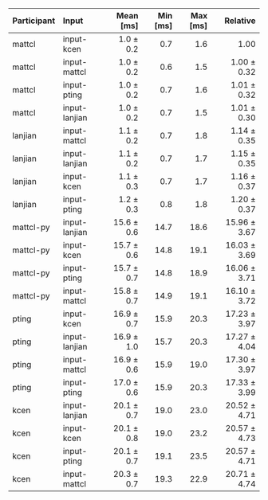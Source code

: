 | Participant | Input | Mean [ms] | Min [ms] | Max [ms] | Relative |
|:---|:---|---:|---:|---:|---:|
| mattcl | input-kcen | 1.0 ± 0.2 | 0.7 | 1.6 | 1.00 |
| mattcl | input-mattcl | 1.0 ± 0.2 | 0.6 | 1.5 | 1.00 ± 0.32 |
| mattcl | input-pting | 1.0 ± 0.2 | 0.7 | 1.6 | 1.01 ± 0.32 |
| mattcl | input-lanjian | 1.0 ± 0.2 | 0.7 | 1.5 | 1.01 ± 0.30 |
| lanjian | input-mattcl | 1.1 ± 0.2 | 0.7 | 1.8 | 1.14 ± 0.35 |
| lanjian | input-lanjian | 1.1 ± 0.2 | 0.7 | 1.7 | 1.15 ± 0.35 |
| lanjian | input-kcen | 1.1 ± 0.3 | 0.7 | 1.7 | 1.16 ± 0.37 |
| lanjian | input-pting | 1.2 ± 0.3 | 0.8 | 1.8 | 1.20 ± 0.37 |
| mattcl-py | input-lanjian | 15.6 ± 0.6 | 14.7 | 18.6 | 15.96 ± 3.67 |
| mattcl-py | input-kcen | 15.7 ± 0.6 | 14.8 | 19.1 | 16.03 ± 3.69 |
| mattcl-py | input-pting | 15.7 ± 0.7 | 14.8 | 18.9 | 16.06 ± 3.71 |
| mattcl-py | input-mattcl | 15.8 ± 0.7 | 14.9 | 19.1 | 16.10 ± 3.72 |
| pting | input-kcen | 16.9 ± 0.7 | 15.9 | 20.3 | 17.23 ± 3.97 |
| pting | input-lanjian | 16.9 ± 1.0 | 15.7 | 20.3 | 17.27 ± 4.04 |
| pting | input-mattcl | 16.9 ± 0.6 | 15.9 | 19.0 | 17.30 ± 3.97 |
| pting | input-pting | 17.0 ± 0.6 | 15.9 | 20.3 | 17.33 ± 3.99 |
| kcen | input-lanjian | 20.1 ± 0.7 | 19.0 | 23.0 | 20.52 ± 4.71 |
| kcen | input-kcen | 20.1 ± 0.8 | 19.0 | 23.2 | 20.57 ± 4.73 |
| kcen | input-pting | 20.1 ± 0.7 | 19.1 | 23.5 | 20.57 ± 4.71 |
| kcen | input-mattcl | 20.3 ± 0.7 | 19.3 | 22.9 | 20.71 ± 4.74 |
